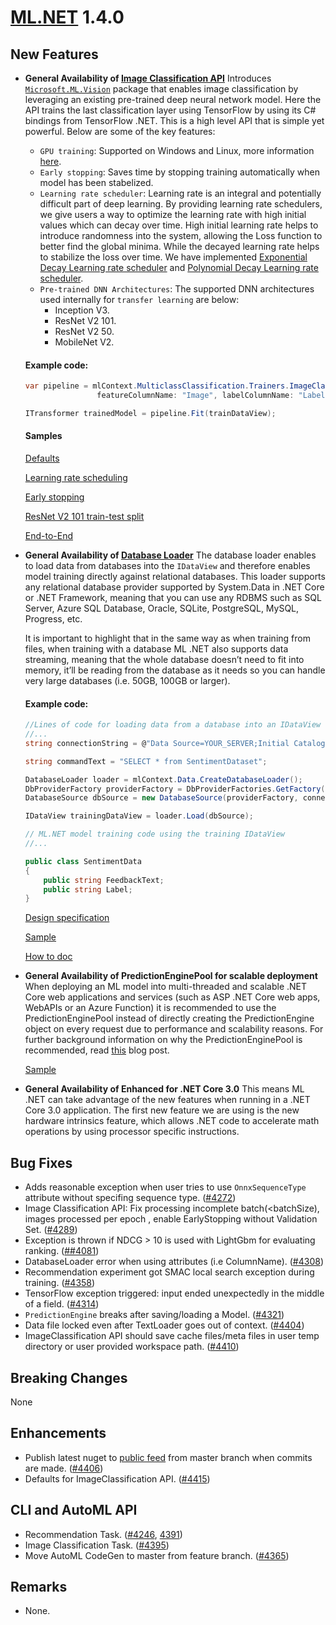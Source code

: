 # [ML.NET](http://dot.net/ml) 1.4.0

## **New Features**
- **General Availability of [Image Classification API](https://docs.microsoft.com/en-us/dotnet/api/microsoft.ml.visioncatalog.imageclassification?view=ml-dotnet#Microsoft_ML_VisionCatalog_ImageClassification_Microsoft_ML_MulticlassClassificationCatalog_MulticlassClassificationTrainers_System_String_System_String_System_String_System_String_Microsoft_ML_IDataView_)**
  Introduces [`Microsoft.ML.Vision`](https://docs.microsoft.com/en-us/dotnet/api/microsoft.ml.vision?view=ml-dotnet) package that enables image classification by leveraging an existing pre-trained deep neural network model. Here the API trains the last classification layer using TensorFlow by using its C# bindings from TensorFlow .NET. This is a high level API that is simple yet powerful. Below are some of the key features:
  - `GPU training`: Supported on Windows and Linux, more information [here](https://github.com/dotnet/machinelearning/blob/main/docs/api-reference/tensorflow-usage.md).
  - `Early stopping`: Saves time by stopping training automatically when model has been stabelized.
  - `Learning rate scheduler`: Learning rate is an integral and potentially difficult part of deep learning. By providing learning rate schedulers, we give users a way to optimize the learning rate with high initial values which can decay over time. High initial learning rate helps to introduce randomness into the system, allowing the Loss function to better find the global minima. While the decayed learning rate helps to stabilize the loss over time. We have implemented [Exponential Decay Learning rate scheduler](https://www.tensorflow.org/api_docs/python/tf/compat/v1/train/exponential_decay) and [Polynomial Decay Learning rate scheduler](https://www.tensorflow.org/api_docs/python/tf/compat/v1/train/polynomial_decay).
  - `Pre-trained DNN Architectures`: The supported DNN architectures used internally for `transfer learning` are below:
    - Inception V3.
    - ResNet V2 101.
    - ResNet V2 50.
    - MobileNet V2.

  #### Example code:

  ```cs
  var pipeline = mlContext.MulticlassClassification.Trainers.ImageClassification(
                  featureColumnName: "Image", labelColumnName: "Label");

  ITransformer trainedModel = pipeline.Fit(trainDataView);

  ```

  #### Samples

  [Defaults](https://github.com/dotnet/machinelearning/blob/main/docs/samples/Microsoft.ML.Samples/Dynamic/Trainers/MulticlassClassification/ImageClassification/ImageClassificationDefault.cs)

  [Learning rate scheduling](https://github.com/dotnet/machinelearning/blob/main/docs/samples/Microsoft.ML.Samples/Dynamic/Trainers/MulticlassClassification/ImageClassification/LearningRateSchedulingCifarResnetTransferLearning.cs)

  [Early stopping](https://github.com/dotnet/machinelearning/blob/main/docs/samples/Microsoft.ML.Samples/Dynamic/Trainers/MulticlassClassification/ImageClassification/ResnetV2101TransferLearningEarlyStopping.cs)

  [ResNet V2 101 train-test split](https://github.com/dotnet/machinelearning/blob/main/docs/samples/Microsoft.ML.Samples/Dynamic/Trainers/MulticlassClassification/ImageClassification/ResnetV2101TransferLearningTrainTestSplit.cs)

  [End-to-End](https://github.com/dotnet/machinelearning-samples/tree/main/samples/csharp/getting-started/DeepLearning_ImageClassification_Training)

- **General Availability of [Database Loader](https://docs.microsoft.com/en-us/dotnet/api/microsoft.ml.databaseloadercatalog?view=ml-dotnet)**
  The database loader enables to load data from databases into the `IDataView` and therefore enables model training directly against relational databases. This loader supports any relational database provider supported by System.Data in .NET Core or .NET Framework, meaning that you can use any RDBMS such as SQL Server, Azure SQL Database, Oracle, SQLite, PostgreSQL, MySQL, Progress, etc.

  It is important to highlight that in the same way as when training from files, when training with a database ML .NET also supports data streaming, meaning that the whole database doesn’t need to fit into memory, it’ll be reading from the database as it needs so you can handle very large databases (i.e. 50GB, 100GB or larger).

  #### Example code:
  ```cs
  //Lines of code for loading data from a database into an IDataView for a later model training
  //...
  string connectionString = @"Data Source=YOUR_SERVER;Initial Catalog= YOUR_DATABASE;Integrated Security=True";

  string commandText = "SELECT * from SentimentDataset";

  DatabaseLoader loader = mlContext.Data.CreateDatabaseLoader();
  DbProviderFactory providerFactory = DbProviderFactories.GetFactory("System.Data.SqlClient");
  DatabaseSource dbSource = new DatabaseSource(providerFactory, connectionString, commandText);

  IDataView trainingDataView = loader.Load(dbSource);

  // ML.NET model training code using the training IDataView
  //...

  public class SentimentData
  {
      public string FeedbackText;
      public string Label;
  }
  ```

  [Design specification](https://github.com/dotnet/machinelearning/pull/3857)

  [Sample](https://github.com/dotnet/machinelearning-samples/tree/main/samples/csharp/getting-started/DatabaseLoader)

  [How to doc](https://docs.microsoft.com/en-us/dotnet/machine-learning/how-to-guides/load-data-ml-net#load-data-from-a-relational-database)

- **General Availability of PredictionEnginePool for scalable deployment**
  When deploying an ML model into multi-threaded and scalable .NET Core web applications and services (such as ASP .NET Core web apps, WebAPIs or an Azure Function) it is recommended to use the PredictionEnginePool instead of directly creating the PredictionEngine object on every request due to performance and scalability reasons. For further background information on why the PredictionEnginePool is recommended, read [this](https://devblogs.microsoft.com/cesardelatorre/how-to-optimize-and-run-ml-net-models-on-scalable-asp-net-core-webapis-or-web-apps/) blog post.

  [Sample](https://github.com/dotnet/machinelearning-samples/tree/main/samples/csharp/end-to-end-apps/ScalableMLModelOnWebAPI-IntegrationPkg)

- **General Availability of Enhanced for .NET Core 3.0**
  This means ML .NET can take advantage of the new features when running in a .NET Core 3.0 application. The first new feature we are using is the new hardware intrinsics feature, which allows .NET code to accelerate math operations by using processor specific instructions.

## **Bug Fixes**
- Adds reasonable exception when user tries to use `OnnxSequenceType` attribute without specifing sequence type. ([#4272](https://github.com/dotnet/machinelearning/pull/4272))
- Image Classification API: Fix processing incomplete batch(<batchSize), images processed per epoch , enable EarlyStopping without Validation Set. ([#4289](https://github.com/dotnet/machinelearning/pull/4289))
- Exception is thrown if NDCG > 10 is used with LightGbm for evaluating ranking. ([##4081](https://github.com/dotnet/machinelearning/pull/4081))
- DatabaseLoader error when using attributes (i.e ColumnName). ([#4308](https://github.com/dotnet/machinelearning/pull/4308))
- Recommendation experiment got SMAC local search exception during training. ([#4358](https://github.com/dotnet/machinelearning/pull/4358))
- TensorFlow exception triggered: input ended unexpectedly in the middle of a field. ([#4314](https://github.com/dotnet/machinelearning/pull/4314))
- `PredictionEngine` breaks after saving/loading a Model. ([#4321](https://github.com/dotnet/machinelearning/pull/4321))
- Data file locked even after TextLoader goes out of context. ([#4404](https://github.com/dotnet/machinelearning/pull/4404))
- ImageClassification API should save cache files/meta files in user temp directory or user provided workspace path. ([#4410](https://github.com/dotnet/machinelearning/pull/4410))

## **Breaking Changes**
None

## **Enhancements**
- Publish latest nuget to [public feed](https://dev.azure.com/dnceng/public/_packaging?_a=feed&feed=MachineLearning) from master branch when commits are made. ([#4406](https://github.com/dotnet/machinelearning/pull/4406))
- Defaults for ImageClassification API. ([#4415](https://github.com/dotnet/machinelearning/pull/4415))

## **CLI and AutoML API**
  - Recommendation Task. ([#4246](https://github.com/dotnet/machinelearning/pull/4246), [4391](https://github.com/dotnet/machinelearning/pull/4391))
  - Image Classification Task. ([#4395](https://github.com/dotnet/machinelearning/pull/4395))
  - Move AutoML CodeGen to master from feature branch. ([#4365](https://github.com/dotnet/machinelearning/pull/4365))

## **Remarks**
- None.





